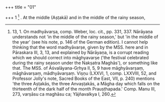 +++
title = "01"

+++
1 [^1] . At the middle (Aṣṭakā) and in the middle of the rainy season,


[^1]:  13, 1. On madhyāvarṣa, comp. Weber, loc. cit., pp. 331, 337. Nārāyaṇa understands not 'in the middle of the rainy season,' but 'in the middle of the year' (see his note, p. 146 of the German edition). I cannot help thinking that the word madhyāvarṣe, given by the MSS. here and in Pāraskara III, 3, 13, and explained by Nārāyaṇa, is a corrupt reading which we should correct into māghyavarṣe ('the festival celebrated during the rainy season under the Nakṣatra Maghās'), or something like that. The MSS. of Āśvalāyana-Gṛhya II, 5, 9 have māghyāvarṣaṃ, māghāvarṣaṃ, mādhyāvarṣaṃ. Viṣṇu (LXXVI, 1, comp. LXXVIII, 52, and Professor Jolly's note, Sacred Books of the East, VII, p. 240) mentions 'the three Aṣṭakās, the three Anvaṣṭakās, a Māgha day which falls on the thirteenth of the dark half of the month Prauṣṭhapada.' Comp. Manu III, 273, varṣāsu ca maghāsu ca; Yājñavalkya I, 260.
